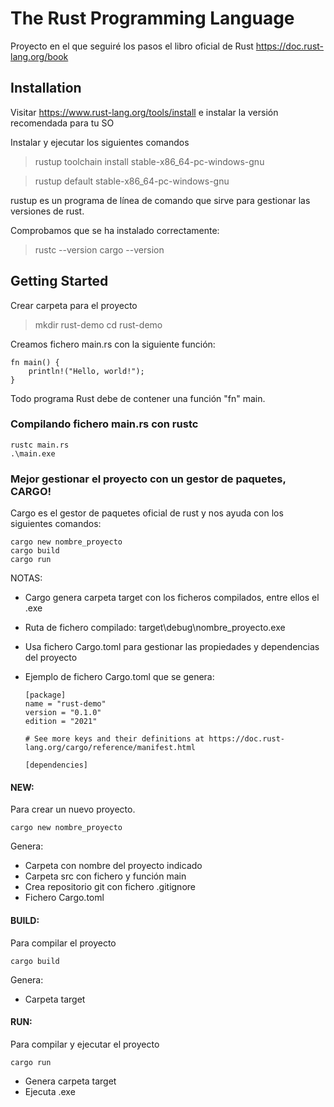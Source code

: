 # The Rust Programming Language
Proyecto en el que seguiré los pasos el libro oficial de Rust https://doc.rust-lang.org/book


## Installation
Visitar https://www.rust-lang.org/tools/install e instalar la versión recomendada para tu SO

Instalar y ejecutar los siguientes comandos

> rustup toolchain install stable-x86_64-pc-windows-gnu  

> rustup default stable-x86_64-pc-windows-gnu

rustup es un programa de línea de comando que sirve para gestionar las versiones de rust.

Comprobamos que se ha instalado correctamente:
> rustc --version
> cargo --version

## Getting Started

Crear carpeta para el proyecto 
> mkdir rust-demo
> cd rust-demo

Creamos fichero main.rs con la siguiente función:
```
fn main() {
    println!("Hello, world!");
}
```

Todo programa Rust debe de contener una función "fn" main.

### Compilando fichero main.rs con rustc

    rustc main.rs
    .\main.exe

### Mejor gestionar el proyecto con un gestor de paquetes, CARGO!

Cargo es el gestor de paquetes oficial de rust y nos ayuda con los siguientes comandos:

```
cargo new nombre_proyecto 
cargo build
cargo run
```

NOTAS:
- Cargo genera carpeta target con los ficheros compilados, entre ellos el .exe
- Ruta de fichero compilado: target\debug\nombre_proyecto.exe
- Usa fichero Cargo.toml para gestionar las propiedades y dependencias del proyecto
- Ejemplo de fichero Cargo.toml que se genera:
  
    ```
    [package]
    name = "rust-demo"
    version = "0.1.0"
    edition = "2021"

    # See more keys and their definitions at https://doc.rust-lang.org/cargo/reference/manifest.html

    [dependencies]
    ```

#### NEW:

Para crear un nuevo proyecto.

```
cargo new nombre_proyecto 
```

Genera:
- Carpeta con nombre del proyecto indicado
- Carpeta src con fichero y función main
- Crea repositorio git con fichero .gitignore
- Fichero Cargo.toml

#### BUILD:

Para compilar el proyecto

```
cargo build
```

Genera:
- Carpeta target

#### RUN:

Para compilar y ejecutar el proyecto

```
cargo run
```

- Genera carpeta target
- Ejecuta .exe





